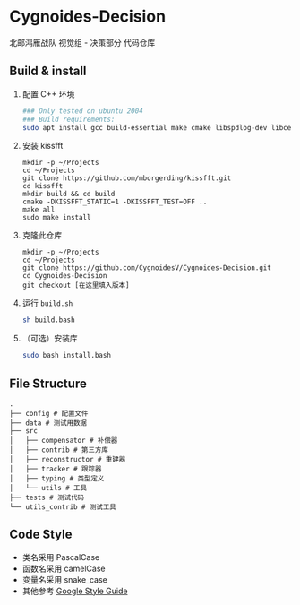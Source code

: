 # Cygnoides-Decision

北邮鸿雁战队 视觉组 - 决策部分 代码仓库

## Build & install

1. 配置 C++ 环境

    ```bash
   ### Only tested on ubuntu 2004
   ### Build requirements:
   sudo apt install gcc build-essential make cmake libspdlog-dev libceres-dev libyaml-cpp-dev libeigen3-dev libopencv-dev libfmt-dev ninja-build
   ```

2. 安装 kissfft
   ```
   mkdir -p ~/Projects
   cd ~/Projects
   git clone https://github.com/mborgerding/kissfft.git
   cd kissfft
   mkdir build && cd build
   cmake -DKISSFFT_STATIC=1 -DKISSFFT_TEST=OFF ..
   make all
   sudo make install
   ```

3. 克隆此仓库
   ```
   mkdir -p ~/Projects
   cd ~/Projects
   git clone https://github.com/CygnoidesV/Cygnoides-Decision.git
   cd Cygnoides-Decision
   git checkout [在这里填入版本]
   ```

2. 运行 `build.sh`
   ```bash
   sh build.bash
   ```

3. （可选）安装库
   ```bash
   sudo bash install.bash
   ```

## File Structure
```
.
├── config # 配置文件
├── data # 测试用数据
├── src 
│   ├── compensator # 补偿器
│   ├── contrib # 第三方库
│   ├── reconstructor # 重建器
│   ├── tracker # 跟踪器
│   ├── typing # 类型定义
│   └── utils # 工具
├── tests # 测试代码
└── utils_contrib # 测试工具

```
## Code Style

- 类名采用 PascalCase
- 函数名采用 camelCase
- 变量名采用 snake_case
- 其他参考 [Google Style Guide](https://zh-google-styleguide.readthedocs.io/en/latest/google-cpp-styleguide/)
